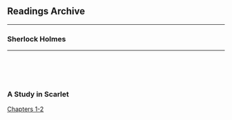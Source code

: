 <h2>Readings Archive</h2>
<div class="container">
	<hr />
	<h3>Sherlock Holmes</h3>
	<div class="container"><hr /></div>
</div>
<hr style="height:20px; visibility:hidden;" />
<p id="nextEvent"></p>
<hr style="height:20px; visibility:hidden;" />
<h3>A Study in Scarlet</h3>
<p><a href="sherlock_holmes_chapters1-2_5-4-20.m4a">Chapters 1-2</a></p>
<script src="/stwl/assets/js/event.js"></script>
<script>
	document.getElementById('mainbanner').src = "sherlock_holmes.jpg";
	document.getElementById('mainbanner').style = "height:400px; width:auto;";
</script>
